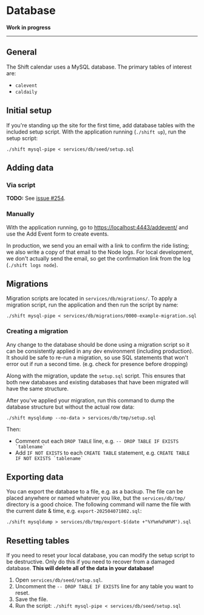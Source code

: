 # Database

**Work in progress**

----

## General

The Shift calendar uses a MySQL database. The primary tables of interest are:

* `calevent`
* `caldaily`


## Initial setup

If you're standing up the site for the first time, add database tables with the included setup script. With the application running (`./shift up`), run the setup script: 

```./shift mysql-pipe < services/db/seed/setup.sql```


## Adding data 

### Via script

**TODO:** See [issue #254](https://github.com/shift-org/shift-docs/issues/254).


### Manually

With the application running, go to [https://localhost:4443/addevent/](https://localhost:4443/addevent/) and use the Add Event form to create events.

In production, we send you an email with a link to confirm the ride listing; we also write a copy of that email to the Node logs. For local development, we don't actually send the email, so get the confirmation link from the log (`./shift logs node`).


## Migrations

Migration scripts are located in `services/db/migrations/`. To apply a migration script, run the application and then run the script by name: 

```./shift mysql-pipe < services/db/migrations/0000-example-migration.sql```

### Creating a migration

Any change to the database should be done using a migration script so it can be consistently applied in any dev environment (including production). It should be safe to re-run a migration, so use SQL statements that won't error out if run a second time. (e.g. check for presence before dropping)

Along with the migration, update the `setup.sql` script. This ensures that both new databases and existing databases that have been migrated will have the same structure.

After you've applied your migration, run this command to dump the database structure but without the actual row data:

```./shift mysqldump --no-data > services/db/tmp/setup.sql```

Then:
* Comment out each `DROP TABLE` line, e.g. `` -- DROP TABLE IF EXISTS `tablename` ``
* Add `IF NOT EXISTS` to each `CREATE TABLE` statement, e.g. `` CREATE TABLE IF NOT EXISTS `tablename` ``


## Exporting data

You can export the database to a file, e.g. as a backup. The file can be placed anywhere or named whatever you like, but the `services/db/tmp/` directory is a good choice. The following command will name the file with the current date & time, e.g. `export-202504071802.sql`: 

```./shift mysqldump > services/db/tmp/export-$(date +"%Y%m%d%H%M").sql```


## Resetting tables

If you need to reset your local database, you can modify the setup script to be destructive. Only do this if you need to recover from a damaged database. **This will delete all of the data in your database!**

1. Open `services/db/seed/setup.sql`.
2. Uncomment the `-- DROP TABLE IF EXISTS` line for any table you want to reset.
3. Save the file. 
4. Run the script: `./shift mysql-pipe < services/db/seed/setup.sql`
